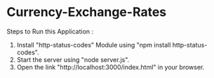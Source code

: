 ﻿# Currency-Exchange-Rates

Steps to Run this Application :

1. Install "http-status-codes" Module using "npm install http-status-codes".
2. Start the server using "node server.js".
3. Open the link "http://localhost:3000/index.html" in your browser.

